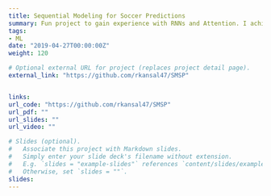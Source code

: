 ```yaml
---
title: Sequential Modeling for Soccer Predictions
summary: Fun project to gain experience with RNNs and Attention. I achieved a 71% testing accuracy in predicting the outcome of European football matches.
tags:
- ML
date: "2019-04-27T00:00:00Z"
weight: 120

# Optional external URL for project (replaces project detail page).
external_link: "https://github.com/rkansal47/SMSP"


links:
url_code: "https://github.com/rkansal47/SMSP"
url_pdf: ""
url_slides: ""
url_video: ""

# Slides (optional).
#   Associate this project with Markdown slides.
#   Simply enter your slide deck's filename without extension.
#   E.g. `slides = "example-slides"` references `content/slides/example-slides.md`.
#   Otherwise, set `slides = ""`.
slides:
---
```

